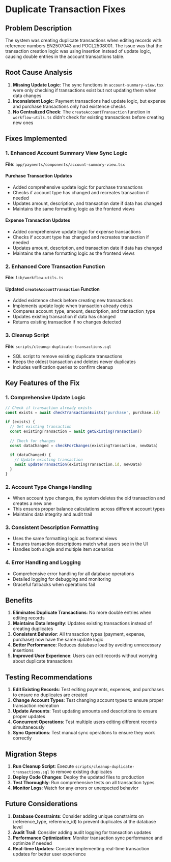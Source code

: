 # Duplicate Transaction Fixes

## Problem Description
The system was creating duplicate transactions when editing records with reference numbers EN2507043 and POCL2508001. The issue was that the transaction creation logic was using insertion instead of update logic, causing double entries in the account transactions table.

## Root Cause Analysis
1. **Missing Update Logic**: The sync functions in `account-summary-view.tsx` were only checking if transactions exist but not updating them when data changes
2. **Inconsistent Logic**: Payment transactions had update logic, but expense and purchase transactions only had existence checks
3. **No Centralized Check**: The `createAccountTransaction` function in `workflow-utils.ts` didn't check for existing transactions before creating new ones

## Fixes Implemented

### 1. Enhanced Account Summary View Sync Logic

**File**: `app/payments/components/account-summary-view.tsx`

#### Purchase Transaction Updates
- Added comprehensive update logic for purchase transactions
- Checks if account type has changed and recreates transaction if needed
- Updates amount, description, and transaction date if data has changed
- Maintains the same formatting logic as the frontend views

#### Expense Transaction Updates  
- Added comprehensive update logic for expense transactions
- Checks if account type has changed and recreates transaction if needed
- Updates amount, description, and transaction date if data has changed
- Maintains the same formatting logic as the frontend views

### 2. Enhanced Core Transaction Function

**File**: `lib/workflow-utils.ts`

#### Updated `createAccountTransaction` Function
- Added existence check before creating new transactions
- Implements update logic when transaction already exists
- Compares account_type, amount, description, and transaction_type
- Updates existing transaction if data has changed
- Returns existing transaction if no changes detected

### 3. Cleanup Script

**File**: `scripts/cleanup-duplicate-transactions.sql`
- SQL script to remove existing duplicate transactions
- Keeps the oldest transaction and deletes newer duplicates
- Includes verification queries to confirm cleanup

## Key Features of the Fix

### 1. Comprehensive Update Logic
```typescript
// Check if transaction already exists
const exists = await checkTransactionExists('purchase', purchase.id)

if (exists) {
  // Get existing transaction
  const existingTransaction = await getExistingTransaction()
  
  // Check for changes
  const dataChanged = checkForChanges(existingTransaction, newData)
  
  if (dataChanged) {
    // Update existing transaction
    await updateTransaction(existingTransaction.id, newData)
  }
}
```

### 2. Account Type Change Handling
- When account type changes, the system deletes the old transaction and creates a new one
- This ensures proper balance calculations across different account types
- Maintains data integrity and audit trail

### 3. Consistent Description Formatting
- Uses the same formatting logic as frontend views
- Ensures transaction descriptions match what users see in the UI
- Handles both single and multiple item scenarios

### 4. Error Handling and Logging
- Comprehensive error handling for all database operations
- Detailed logging for debugging and monitoring
- Graceful fallbacks when operations fail

## Benefits

1. **Eliminates Duplicate Transactions**: No more double entries when editing records
2. **Maintains Data Integrity**: Updates existing transactions instead of creating duplicates
3. **Consistent Behavior**: All transaction types (payment, expense, purchase) now have the same update logic
4. **Better Performance**: Reduces database load by avoiding unnecessary insertions
5. **Improved User Experience**: Users can edit records without worrying about duplicate transactions

## Testing Recommendations

1. **Edit Existing Records**: Test editing payments, expenses, and purchases to ensure no duplicates are created
2. **Change Account Types**: Test changing account types to ensure proper transaction recreation
3. **Update Amounts**: Test updating amounts and descriptions to ensure proper updates
4. **Concurrent Operations**: Test multiple users editing different records simultaneously
5. **Sync Operations**: Test manual sync operations to ensure they work correctly

## Migration Steps

1. **Run Cleanup Script**: Execute `scripts/cleanup-duplicate-transactions.sql` to remove existing duplicates
2. **Deploy Code Changes**: Deploy the updated files to production
3. **Test Thoroughly**: Run comprehensive tests on all transaction types
4. **Monitor Logs**: Watch for any errors or unexpected behavior

## Future Considerations

1. **Database Constraints**: Consider adding unique constraints on (reference_type, reference_id) to prevent duplicates at the database level
2. **Audit Trail**: Consider adding audit logging for transaction updates
3. **Performance Optimization**: Monitor transaction sync performance and optimize if needed
4. **Real-time Updates**: Consider implementing real-time transaction updates for better user experience 